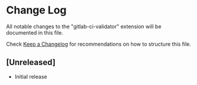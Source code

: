 # Change Log
All notable changes to the "gitlab-ci-validator" extension will be documented in this file.

Check [Keep a Changelog](http://keepachangelog.com/) for recommendations on how to structure this file.

## [Unreleased]
- Initial release